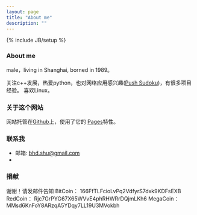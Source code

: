 ```yaml
---
layout: page
title: "About me"
description: ""
---
```

{% include JB/setup %}
### About me
male，living in Shanghai, borned in 1989。

关注c++发展，热爱python，也对网络应用感兴趣([Push Sudoku](http://sudo-alexbian.rhcloud.com))，有很多项目经验。
喜欢Linux。

### 关于这个网站

网站托管在[Github](http://github.com/)上，使用了它的
[Pages](http://github.com/blog/272-github-pages)特性。

### 联系我
* 邮箱: bhd.shu@gmail.com
* 

### 捐献

谢谢！请发邮件告知
BitCoin： 166FfTLFcioLvPq2VdfyrS7dxk9KDFsEXB
RedCoin： Rjc7GrPYG67X65WVvE4phRHWRrDQjmLKh6
MegaCoin：MMsd6KnFoY8ARzqA5YDqy7LL19U3MVokbh

